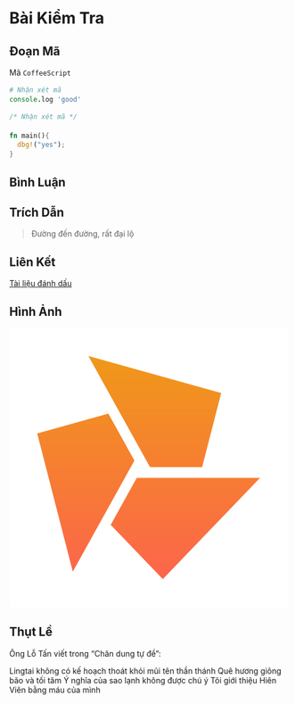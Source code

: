 [Bình luận toàn cầu Markdown]:#

# Bài Kiểm Tra

## Đoạn Mã

Mã `CoffeeScript`

```coffee
# Nhận xét mã
console.log 'good'


```

```rust
/* Nhận xét mã */

fn main(){
  dbg!("yes");
}
```

## Bình Luận

<!-- HTML 注释 --> 

<!-- 多行注释 --> 

## Trích Dẫn

> Đường đến đường, rất đại lộ

## Liên Kết

[Tài liệu đánh dấu](https://github.com/xxai-art/xxai-art-md)

## Hình Ảnh

![xxAI.Art Nhận diện thương hiệu](https://raw.githubusercontent.com/xxai-art/web/main/file/svg/logo.svg)

## Thụt Lề

Ông Lỗ Tấn viết trong “Chân dung tự đề”:

  Lingtai không có kế hoạch thoát khỏi mũi tên thần thánh
  Quê hương giông bão và tối tăm
  Ý nghĩa của sao lạnh không được chú ý
  Tôi giới thiệu Hiên Viên bằng máu của mình
